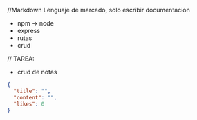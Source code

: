 //Markdown Lenguaje de marcado, solo escribir documentacion

- npm -> node
- express
- rutas
- crud

// TAREA:

- crud de notas

```json
{
  "title": "",
  "content": "",
  "likes": 0
}
```
